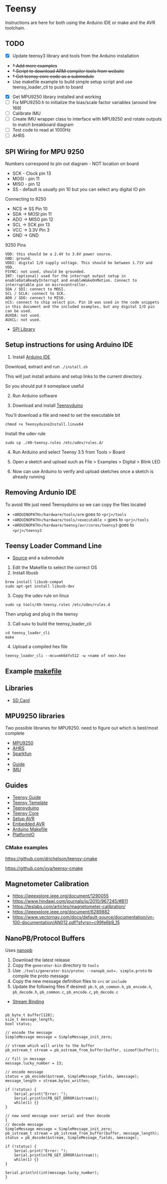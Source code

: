 # Teensy

Instructions are here for both using the Arduino IDE or make and the AVR toolchain.

## TODO

* [x] Update teensy3 library and tools from the Arduino installation
* ~~* Add more examples~~
* ~~* Script to download ARM compiler tools from website~~
* ~~* Get teensy core code as a submodule~~
* Use makefile example to build simple setup script and use teensy_loader_cli to push to board
* [x] Get MPU9250 library installed and working
* [ ] Fix MPU9250.h to initialize the bias/scale factor variables (around line 169)
* [ ] Calibrate IMU 
* [ ] Create IMU wrapper class to interface with MPU9250 and rotate outputs to match breakboard diagram
* [ ] Test code to read at 1000Hz
* [ ] AHRS

## SPI Wiring for MPU 9250

Numbers correspond to pin out diagram - NOT location on board

* SCK - Clock pin 13 
* MOSI - pin 11
* MISO - pin 12
* SS - default is usually pin 10 but you can select any digital IO pin

Connecting to 9250

* NCS => SS Pin 10
* SDA -> MOSI  pin 11
* ADO -> MISO pin 12
* SCL -> SCK pin 13
* VCC -> 3.3V Pin 3
* GND -> GND 

9250 Pins

~~~
VDD: this should be a 2.4V to 3.6V power source.
GND: ground.
VDDI: digital I/O supply voltage. This should be between 1.71V and VDD.
FSYNC: not used, should be grounded.
INT: (optional) used for the interrupt output setup in enableDataReadyInterrupt and enableWakeOnMotion. Connect to interruptable pin on microcontroller.
SDA / SDI: connect to MOSI.
SCL / SCLK: connect to SCK.
AD0 / SDO: connect to MISO.
nCS: connect to chip select pin. Pin 10 was used in the code snippets in this document and the included examples, but any digital I/O pin can be used.
AUXDA: not used.
AUXCL: not used.
~~~

* [SPI Library](https://www.pjrc.com/teensy/td_libs_SPI.html)

## Setup instructions for using Arduino IDE

1. Install [Arduino IDE](https://www.arduino.cc/en/Main/Software)

Download, extract and run `./install.sh`

This will just install arduino and setup links to the current directory. 

So you should put it someplace useful

2. Run Arduino software 

3. Download and install [Teensyduino](https://www.pjrc.com/teensy/td_download.html)

You'll download a file and need to set the executable bit 

~~~
chmod +x TeensyduinoInstall.linux64
~~~

Install the udev rule

~~~
sudo cp ./49-teensy.rules /etc/udev/rules.d/
~~~

4. Run Arduino and select Teensy 3.5 from Tools > Board

5. Open a sketch and upload such as File > Examples > Digital > Blink LED

6. Now can use Arduino to verify and upload sketches once a sketch is already running

## Removing Ardunio IDE

To avoid We just need Teensyduino so we can copy the files located

* `<ARDUINOPATH>/hardware/tools/arm` goes to `<prj>/tools`
* `<ARDUINOPATH>/hardware/tools/<executable >` goes to `<prj>/tools`
* `<ARDUINOPATH>/hardware/teensy/avr/cores/teensy3` goes to `<prj>/teensy3` 

## Teensy Loader Command Line 

* [Source](https://www.pjrc.com/teensy/loader_cli.html) and a submodule

1. Edit the Makefile to select the correct OS
2. Install libusb

~~~
brew install libusb-compat
sudo apt-get install libusb-dev
~~~

3. Copy the udev rule on linux

~~~
sudo cp tools/49-teensy.rules /etc/udev/rules.d
~~~

Then unplug and plug in the teensy

3. Call `make` to build the teensy_loader_cli

~~~
cd teensy_loader_cli
make
~~~

4. Upload a compiled hex file

~~~
teensy_loader_cli --mcu=mk64fx512 -w <name of nex>.hex
~~~

## Example [makefile](https://github.com/PaulStoffregen/cores/blob/master/teensy3/Makefile)

## Libraries

* [SD Card](https://github.com/greiman/SdFat-beta)

## MPU9250 libraries

Two possible libraries for MPU9250. need to figure out which is best/most complete
* [MPU9250](https://github.com/bolderflight/MPU9250)
* [AHRS](https://github.com/kriswiner/MPU9250)
* [Sparkfun](https://github.com/sparkfun/SparkFun_MPU-9250_Breakout_Arduino_Library)
*
* [Guide](https://learn.sparkfun.com/tutorials/mpu-9250-hookup-guide)
* [IMU](http://x-io.co.uk/open-source-imu-and-ahrs-algorithms/)

## Guides

* [Teensy Guide](https://www.pjrc.com/teensy/td_download.html)
* [Teensy Template](https://github.com/apmorton/teensy-template)
* [Teensyduino](https://www.pjrc.com/teensy/td_download.html)
* [Teensy Core](https://github.com/PaulStoffregen/cores)
* [Setup AVR](http://maxembedded.com/2015/06/setting-up-avr-gcc-toolchain-on-linux-and-mac-os-x/)
* [Embedded AVR](http://maxembedded.com/2015/06/setting-up-avr-gcc-toolchain-on-linux-and-mac-os-x/)
* [Arduino Makefile](https://github.com/sudar/Arduino-Makefile)
* [PlatformIO](https://github.com/platformio/platformio-core/)

### CMake examples

https://github.com/drichelson/teensy-cmake

https://github.com/xya/teensy-cmake

## Magnetometer Calibration

* https://ieeexplore.ieee.org/document/1290055
* https://www.hindawi.com/journals/js/2010/967245/#B11
* https://teslabs.com/articles/magnetometer-calibration/
* https://ieeexplore.ieee.org/document/6289882
* https://www.vectornav.com/docs/default-source/documentation/vn-100-documentation/AN012.pdf?sfvrsn=c99fe6b9_15

## NanoPB/Protocol Buffers

Uses [nanopb](https://jpa.kapsi.fi/nanopb/)

1. Download the latest release
2. Copy the `generator-bin` directory to `tools`
3. Use `./tools/generator-bin/protoc --nanopb_out=. simple.proto` to compile the proto message
4. Copy the new message definition files to `src` or `include`
5. Update the following files if desired: `pb.h`, `pb_common.h`, `pb_encode.h`, `pb_decode.h`, `pb_common.c`, `pb_encode.c`, `pb_decode.c`

* [Stream Binding](https://github.com/eric-wieser/nanopb-arduino)
~~~

pb_byte_t buffer[128];
size_t message_length;
bool status;

// encode the message
SimpleMessage message = SimpleMessage_init_zero;

// stream which will write to the buffer
pb_ostream_t stream = pb_ostream_from_buffer(buffer, sizeof(buffer));

// fill in message
message.lucky_number = 13;

// encode message
status = pb_encode(&stream, SimpleMessage_fields, &message);
message_length = stream.bytes_written;

if (!status) {
    Serial.print("Error: ");
    Serial.println(PB_GET_ERROR(&stream));
    while(1) {}
}

// now send message over serial and then decode
{
// decode message
SimpleMessage message = SimpleMessage_init_zero;
pb_istream_t stream = pb_istream_from_buffer(buffer, message_length);
status = pb_decode(&stream, SimpleMessage_fields, &message);

if (!status) {
    Serial.print("Error: ");
    Serial.println(PB_GET_ERROR(&stream));
    while(1) {}
}

Serial.println((int)message.lucky_number);
}
~~~
